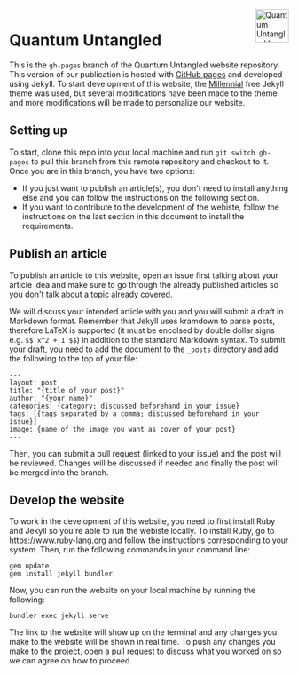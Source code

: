 <img align="right" width="60" height="60" src="media/logo.png" alt="Quantum Untangled logo icon">

# Quantum Untangled
This is the `gh-pages` branch of the Quantum Untangled website repository. This version of our publication is hosted with [GitHub pages](https://pages.github.com) and developed using Jekyll. To start development of this website, the [Millennial](https://github.com/LeNPaul/Millennial#configuration) free Jekyll theme was used, but several modifications have been made to the theme and more modifications will be made to personalize our website. 

## Setting up
To start, clone this repo into your local machine and run `git switch gh-pages` to pull this branch from this remote repository and checkout to it. Once you are in this branch, you have two options:

- If you just want to publish an article(s), you don't need to install anything else and you can follow the instructions on the following section.
- If you want to contribute to the development of the webiste, follow the instructions on the last section in this document to install the requirements. 

## Publish an article
To publish an article to this website, open an issue first talking about your article idea and make sure to go through the already published articles so you don't talk about a topic already covered. 

We will discuss your intended article with you and you will submit a draft in Markdown format. Remember that Jekyll uses kramdown to parse posts, therefore LaTeX is supported (it must be encolsed by double dollar signs e.g. `$$ x^2 + 1 $$`) in addition to the standard Markdown syntax. To submit your draft, you need to add the document to the `_posts` directory and add the following to the top of your file:

```
---
layout: post
title: "{title of your post}"
author: "{your name}"
categories: {category; discussed beforehand in your issue}
tags: [{tags separated by a comma; discussed beforehand in your issue}]
image: {name of the image you want as cover of your post}
---
```

Then, you can submit a pull request (linked to your issue) and the post will be reviewed. Changes will be discussed if needed and finally the post will be merged into the branch. 

## Develop the website
To work in the development of this website, you need to first install Ruby and Jekyll so you're able to run the webiste locally. To install Ruby, go to https://www.ruby-lang.org and follow the instructions corresponding to your system. Then, run the following commands in your command line:

```
gem update
gem install jekyll bundler
```

Now, you can run the website on your local machine by running the following:

```
bundler exec jekyll serve
```

The link to the website will show up on the terminal and any changes you make to the website will be shown in real time. To push any changes you make to the project, open a pull request to discuss what you worked on so we can agree on how to proceed. 
